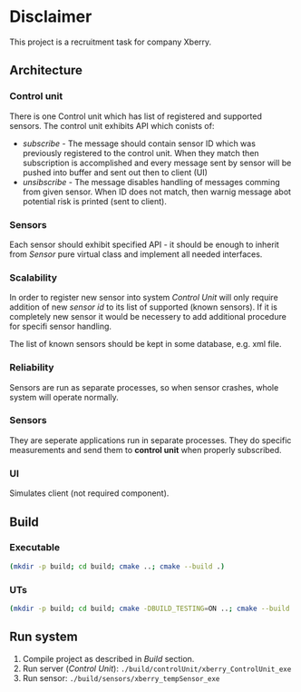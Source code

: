 # Disclaimer

This project is a recruitment task for company Xberry.

## Architecture

### Control unit
There is one Control unit which has list of registered and supported sensors.
The control unit exhibits API which conists of:

* _subscribe_ - The message should contain sensor ID which was previously
registered to the control unit. When they match then subscription is accomplished
and every message sent by sensor will be pushed into buffer and sent out then
to client (UI)
* _unsibscribe_ - The message disables handling of messages comming from given sensor.
When ID does not match, then warnig message abot potential risk is printed (sent to
client).

### Sensors
Each sensor should exhibit specified API - it should be enough to inherit from _Sensor_
pure virtual class and implement all needed interfaces.

### Scalability
In order to register new sensor into system _Control Unit_ will only require addition of
new _sensor id_ to its list of supported (known sensors). If it is completely new sensor
it would be necessery to add additional procedure for specifi sensor handling.

The list of known sensors should be kept in some database, e.g. xml file.

### Reliability
Sensors are run as separate processes, so when sensor crashes, whole system will operate
normally.

### Sensors
They are seperate applications run in separate processes. They do specific measurements
and send them to __control unit__ when properly subscribed.

### UI
Simulates client (not required component).

## Build

### Executable

```bash
(mkdir -p build; cd build; cmake ..; cmake --build .)
```

### UTs

```bash
(mkdir -p build; cd build; cmake -DBUILD_TESTING=ON ..; cmake --build .)
```

## Run system
1. Compile project as described in _Build_ section.
2. Run server (_Control Unit_): `./build/controlUnit/xberry_ControlUnit_exe`
3. Run sensor: `./build/sensors/xberry_tempSensor_exe`
